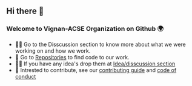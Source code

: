 ## Hi there 👋

### Welcome to Vignan-ACSE Organization on Github 🌍

- 🙋‍♀️ Go to the Disscussion section to know more about what we were working on and how we work.
- 🌈 Go to [Repositories](https://github.com/orgs/Vignan-ACSE/repositories) to find code to our work.
- 👩‍💻 If you have any idea's drop them at [Idea/disscussion section](https://github.com/orgs/Vignan-ACSE/discussions/categories/ideas)
- 🧙 Intrested to contribute, see our [contributing guide]() and [code of conduct](https://github.com/Vignan-ACSE/.github/blob/029695a8792d8550f6bc816166c5b73a003829d9/CODE_OF_CONDUCT.md)

<!--

**Here are some ideas to get you started:**

🙋‍♀️ A short introduction - what is your organization all about?
🌈 Contribution guidelines - how can the community get involved?
👩‍💻 Useful resources - where can the community find your docs? Is there anything else the community should know?
🍿 Fun facts - what does your team eat for breakfast?
🧙 Remember, you can do mighty things with the power of [Markdown](https://docs.github.com/github/writing-on-github/getting-started-with-writing-and-formatting-on-github/basic-writing-and-formatting-syntax)
-->
